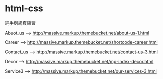 # html-css
純手刻網頁練習

Abuot_us    --> http://massive.markup.themebucket.net/about-us-1.html

Career      --> http://massive.markup.themebucket.net/shortcode-career.html

Contact_us  --> http://massive.markup.themebucket.net/contact-us-3.html

Decor       --> http://massive.markup.themebucket.net/mp-index-decor.html

Service3    --> http://massive.markup.themebucket.net/our-services-3.html  

